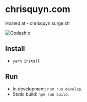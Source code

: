 # chrisquyn.com

Hosted at - chrisquyn.surge.sh

![Codeship](https://codeship.com/projects/6f19e9e0-16a4-0134-caf4-1e201d51eca6/status?branch=master)

## Install
- `yarn install`

## Run
- In development: `npm run develop`.
- Static build: `npm run build`.
